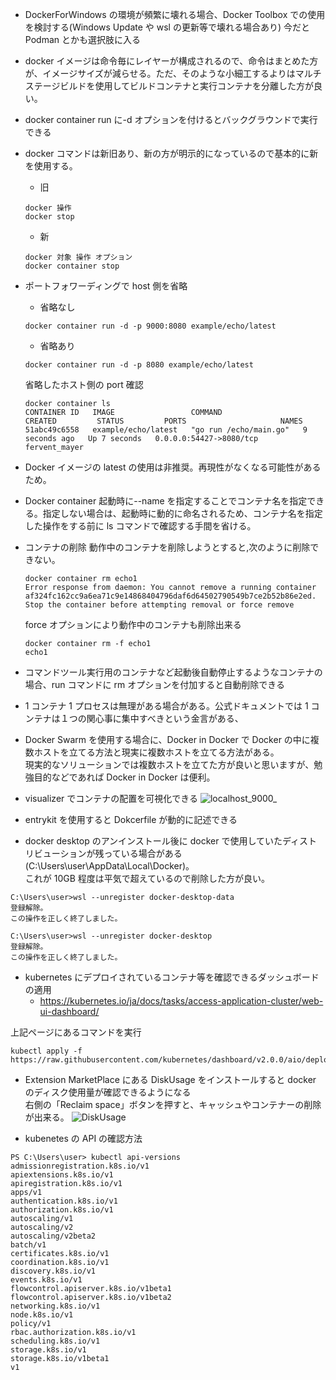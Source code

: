 - DockerForWindows の環境が頻繁に壊れる場合、Docker Toolbox での使用を検討する(Windows Update や wsl の更新等で壊れる場合あり)
  今だと Podman とかも選択肢に入る

* docker イメージは命令毎にレイヤーが構成されるので、命令はまとめた方が、イメージサイズが減らせる。ただ、そのような小細工するよりはマルチステージビルドを使用してビルドコンテナと実行コンテナを分離した方が良い。

* docker container run に-d オプションを付けるとバックグラウンドで実行できる

- docker コマンドは新旧あり、新の方が明示的になっているので基本的に新を使用する。
  - 旧
  ```
  docker 操作
  docker stop
  ```
  - 新
  ```
  docker 対象 操作 オプション
  docker container stop
  ```
- ポートフォワーディングで host 側を省略

  - 省略なし

  ```shell
  docker container run -d -p 9000:8080 example/echo/latest
  ```

  - 省略あり

  ```shell
  docker container run -d -p 8080 example/echo/latest
  ```

  省略したホスト側の port 確認

  ```
  docker container ls
  CONTAINER ID   IMAGE                 COMMAND                  CREATED         STATUS         PORTS                     NAMES
  51abc49c6558   example/echo/latest   "go run /echo/main.go"   9 seconds ago   Up 7 seconds   0.0.0.0:54427->8080/tcp   fervent_mayer
  ```

- Docker イメージの latest の使用は非推奨。再現性がなくなる可能性があるため。

- Docker container 起動時に--name を指定することでコンテナ名を指定できる。指定しない場合は、起動時に動的に命名されるため、コンテナ名を指定した操作をする前に ls コマンドで確認する手間を省ける。

- コンテナの削除
  動作中のコンテナを削除しようとすると,次のように削除できない。
  ```shell
  docker container rm echo1
  Error response from daemon: You cannot remove a running container af324fc162cc9a6ea71c9e14868404796daf6d64502790549b7ce2b52b86e2ed. Stop the container before attempting removal or force remove
  ```
  force オプションにより動作中のコンテナも削除出来る
  ```
  docker container rm -f echo1
  echo1
  ```
- コマンドツール実行用のコンテナなど起動後自動停止するようなコンテナの場合、run コマンドに rm オプションを付加すると自動削除できる

- 1 コンテナ 1 プロセスは無理がある場合がある。公式ドキュメントでは 1 コンテナは１つの関心事に集中すべきという金言がある、

- Docker Swarm を使用する場合に、Docker in Docker で Docker の中に複数ホストを立てる方法と現実に複数ホストを立てる方法がある。  
  現実的なソリューションでは複数ホストを立てた方が良いと思いますが、勉強目的などであれば Docker in Docker は便利。

- visualizer でコンテナの配置を可視化できる
  ![localhost_9000_](https://user-images.githubusercontent.com/49807271/231191058-b06d1998-faa0-4fd6-b899-a6ef5d9fb6d1.png)

- entrykit を使用すると Dokcerfile が動的に記述できる

- docker desktop のアンインストール後に docker で使用していたディストリビューションが残っている場合がある (C:\Users\user\AppData\Local\Docker)。  
  これが 10GB 程度は平気で超えているので削除した方が良い。

```
C:\Users\user>wsl --unregister docker-desktop-data
登録解除。
この操作を正しく終了しました。

C:\Users\user>wsl --unregister docker-desktop
登録解除。
この操作を正しく終了しました。
```

- kubernetes にデプロイされているコンテナ等を確認できるダッシュボードの適用
  - https://kubernetes.io/ja/docs/tasks/access-application-cluster/web-ui-dashboard/

上記ページにあるコマンドを実行

```
kubectl apply -f https://raw.githubusercontent.com/kubernetes/dashboard/v2.0.0/aio/deploy/recommended.yaml
```

- Extension MarketPlace にある DiskUsage をインストールすると docker のディスク使用量が確認できるようになる  
  右側の「Reclaim space」ボタンを押すと、キャッシュやコンテナーの削除が出来る。
  ![DiskUsage](https://user-images.githubusercontent.com/49807271/232188433-2e77945b-9edb-4395-b1cb-ff15c1b218fb.png)

* kubenetes の API の確認方法

```
PS C:\Users\user> kubectl api-versions
admissionregistration.k8s.io/v1
apiextensions.k8s.io/v1
apiregistration.k8s.io/v1
apps/v1
authentication.k8s.io/v1
authorization.k8s.io/v1
autoscaling/v1
autoscaling/v2
autoscaling/v2beta2
batch/v1
certificates.k8s.io/v1
coordination.k8s.io/v1
discovery.k8s.io/v1
events.k8s.io/v1
flowcontrol.apiserver.k8s.io/v1beta1
flowcontrol.apiserver.k8s.io/v1beta2
networking.k8s.io/v1
node.k8s.io/v1
policy/v1
rbac.authorization.k8s.io/v1
scheduling.k8s.io/v1
storage.k8s.io/v1
storage.k8s.io/v1beta1
v1
```
